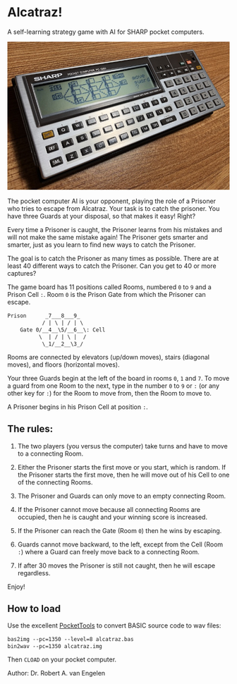 # Alcatraz!

A self-learning strategy game with AI for SHARP pocket computers.

![PC-1360](PC-1360.jpeg)

The pocket computer AI is your opponent, playing the role of a Prisoner who
tries to escape from Alcatraz.  Your task is to catch the prisoner.  You have
three Guards at your disposal, so that makes it easy! Right?

Every time a Prisoner is caught, the Prisoner learns from his mistakes and
will not make the same mistake again!  The Prisoner gets smarter and smarter,
just as you learn to find new ways to catch the Prisoner.

The goal is to catch the Prisoner as many times as possible.  There are at
least 40 different ways to catch the Prisoner.  Can you get to 40 or more
captures?

The game board has 11 positions called Rooms, numbered `0` to `9` and a Prison
Cell `:`.  Room `0` is the Prison Gate from which the Prisoner can escape.

    Prison      _7___8___9_
               / | \ | / | \
        Gate 0/__4__\5/__6__\: Cell
              \  | / | \ |  /
               \_1/__2__\3_/

Rooms are connected by elevators (up/down moves), stairs (diagonal moves), and
floors (horizontal moves).

Your three Guards begin at the left of the board in rooms `0`, `1` and `7`.  To
move a guard from one Room to the next, type in the number `0` to `9` or `:`
(or any other key for `:`) for the Room to move from, then the Room to move to.

A Prisoner begins in his Prison Cell at position `:`.

## The rules:

1. The two players (you versus the computer) take turns and have to move to a
   connecting Room.

2. Either the Prisoner starts the first move or you start, which is random. If
   the Prisoner starts the first move, then he will move out of his Cell to
   one of the connecting Rooms.

3. The Prisoner and Guards can only move to an empty connecting Room.

4. If the Prisoner cannot move because all connecting Rooms are occupied, then
   he is caught and your winning score is increased.

5. If the Prisoner can reach the Gate (Room `0`) then he wins by escaping.

6. Guards cannot move backward, to the left, except from the Cell (Room `:`)
   where a Guard can freely move back to a connecting Room.

7. If after 30 moves the Prisoner is still not caught, then he will escape
   regardless.

Enjoy!

## How to load

Use the excellent [PocketTools](https://www.peil-partner.de/ifhe.de/sharp/)
to convert BASIC source code to wav files:

    bas2img --pc=1350 --level=8 alcatraz.bas
    bin2wav --pc=1350 alcatraz.img

Then `CLOAD` on your pocket computer.

Author: Dr. Robert A. van Engelen
